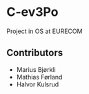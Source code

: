# C-ev3Po
Project in OS at EURECOM

## Contributors
- Marius Bjørkli
- Mathias Førland
- Halvor Kulsrud



